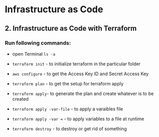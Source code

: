
# Infrastructure as Code

## 2. Infrastructure as Code with Terraform

### Run following commands:

- open Terminal
` ls -a ` 

- ` terraform init ` - to initialize terraform in the particular folder

- ` aws configure ` - to get the Access Key ID and Secret Access Key

- ` terraform plan ` - to get the setup for terraform apply

- ` terraform apply `- to generate the plan and create whatever is to be created

- ` terraform apply -var-file ` - to apply a varaibles file

- ` terraform apply -var = ` - to apply variables to a file at runtime

- ` terraform destroy ` - to destroy or get rid of something

